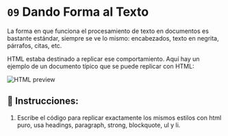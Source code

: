 # `09` Dando Forma al Texto

La forma en que funciona el procesamiento de texto en documentos es bastante estándar, siempre se ve lo mismo: encabezados, texto en negrita, párrafos, citas, etc.

HTML estaba destinado a replicar ese comportamiento. Aquí hay un ejemplo de un documento típico que se puede replicar con HTML:

![HTML preview](https://github.com/4GeeksAcademy/html-tutorial-exercises-course/blob/master/.learn/assets/09-formating-text.png?raw=true)

## 📝 Instrucciones:

1. Escribe el código para replicar exactamente los mismos estilos con html puro, usa headings, paragraph, strong, blockquote, ul y li.


